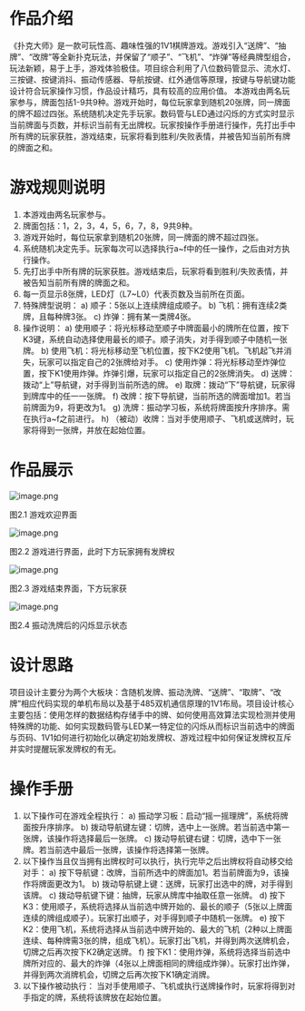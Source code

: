 # 作品介绍
《扑克大师》是一款可玩性高、趣味性强的1V1棋牌游戏。游戏引入“送牌”、“抽牌”、“改牌”等全新扑克玩法，并保留了“顺子”、“飞机”、“炸弹”等经典牌型组合，玩法新颖，易于上手，游戏体验极佳。项目综合利用了八位数码管显示、流水灯、三按键、按键消抖、振动传感器、导航按键、红外通信等原理，按键与导航键功能设计符合玩家操作习惯，作品设计精巧，具有较高的应用价值。
本游戏由两名玩家参与，牌面包括1-9共9种。游戏开始时，每位玩家拿到随机20张牌，同一牌面的牌不超过四张。系统随机决定先手玩家。数码管与LED通过闪烁的方式实时显示当前牌面与页数，并标识当前有无出牌权。玩家按操作手册进行操作，先打出手中所有牌的玩家获胜，游戏结束，玩家将看到胜利/失败表情，并被告知当前所有牌的牌面之和。

# 游戏规则说明

1. 本游戏由两名玩家参与。
1. 牌面包括：1，2，3，4，5，6，7，8，9共9种。
1. 游戏开始时，每位玩家拿到随机20张牌，同一牌面的牌不超过四张。
1. 系统随机决定先手。玩家每次可以选择执行a~f中的任一操作，之后由对方执行操作。
1. 先打出手中所有牌的玩家获胜。游戏结束后，玩家将看到胜利/失败表情，并被告知当前所有牌的牌面之和。
1. 每一页显示8张牌，LED灯（L7~L0）代表页数及当前所在页面。
1. 特殊牌型说明：
a)	顺子：5张以上连续牌组成顺子。
b)	飞机：拥有连续2类牌，且每种牌3张。
c)	炸弹：拥有某一类牌4张。
1. 操作说明：
a)	使用顺子：将光标移动至顺子中牌面最小的牌所在位置，按下K3键，系统自动选择使用最长的顺子。顺子消失，对手得到顺子中随机一张牌。
b)	使用飞机：将光标移动至飞机位置，按下K2使用飞机。飞机起飞并消失，玩家可以指定自己的2张牌给对手。
c)	使用炸弹：将光标移动至炸弹位置，按下K1使用炸弹。炸弹引爆，玩家可以指定自己的2张牌消失。
d)	送牌：拨动“上”导航键，对手得到当前所选的牌。
e)	取牌：拨动“下”导航键，玩家得到牌库中的任一一张牌。
f)	改牌：按下导航键，当前所选的牌面增加1。若当前牌面为9，将更改为1。
g)	洗牌：振动学习板，系统将牌面按升序排序。需在执行a~f之前进行。
h)	（被动）收牌：当对手使用顺子、飞机或送牌时，玩家将得到一张牌，并放在起始位置。



# 作品展示
![image.png](https://cdn.nlark.com/yuque/0/2022/png/2636934/1661432646291-21ec2502-2adc-47df-8af2-d85c34185f00.png#clientId=u3b889613-a486-4&crop=0&crop=0&crop=1&crop=1&from=paste&height=765&id=ueab5c08a&margin=%5Bobject%20Object%5D&name=image.png&originHeight=765&originWidth=529&originalType=binary&ratio=1&rotation=0&showTitle=false&size=855379&status=done&style=none&taskId=ue7ad0065-bc66-4a94-8cdf-44cb37b8464&title=&width=529)

图2.1 游戏欢迎界面

![image.png](https://cdn.nlark.com/yuque/0/2022/png/2636934/1661432659121-d6a68f2e-376c-48d6-bedc-eb3d34cc56f9.png#clientId=u3b889613-a486-4&crop=0&crop=0&crop=1&crop=1&from=paste&height=762&id=u9d3c4186&margin=%5Bobject%20Object%5D&name=image.png&originHeight=762&originWidth=551&originalType=binary&ratio=1&rotation=0&showTitle=false&size=847990&status=done&style=none&taskId=u350cfc65-dcd1-48b2-82a4-0a705711f0f&title=&width=551)

图2.2 游戏进行界面，此时下方玩家拥有发牌权

![image.png](https://cdn.nlark.com/yuque/0/2022/png/2636934/1661432669166-3871cda0-b0b6-413b-8dba-2feed0cf7118.png#clientId=u3b889613-a486-4&crop=0&crop=0&crop=1&crop=1&from=paste&height=722&id=u61f87fd2&margin=%5Bobject%20Object%5D&name=image.png&originHeight=722&originWidth=533&originalType=binary&ratio=1&rotation=0&showTitle=false&size=800168&status=done&style=none&taskId=u823d631a-bab4-437f-9897-e415b5edfd1&title=&width=533)

图2.3 游戏结束界面，下方玩家获

![image.png](https://cdn.nlark.com/yuque/0/2022/png/2636934/1661432682618-470dd498-d1db-4e3f-9a78-0e12849431bf.png#clientId=u3b889613-a486-4&crop=0&crop=0&crop=1&crop=1&from=paste&height=713&id=udde4cb7f&margin=%5Bobject%20Object%5D&name=image.png&originHeight=713&originWidth=502&originalType=binary&ratio=1&rotation=0&showTitle=false&size=692990&status=done&style=none&taskId=u74777e7f-0d81-477c-a84b-30304d678f5&title=&width=502)

图2.4 振动洗牌后的闪烁显示状态
# 设计思路
项目设计主要分为两个大板块：含随机发牌、振动洗牌、“送牌”、“取牌”、“改牌”相应代码实现的单机布局以及基于485双机通信原理的1V1布局。项目设计核心主要包括：使用怎样的数据结构存储手中的牌、如何使用高效算法实现检测并使用特殊牌的功能、如何实现数码管与LED某一特定位的闪烁从而标识当前选中的牌面与页码、1V1如何进行初始化以确定初始发牌权、游戏过程中如何保证发牌权互斥并实时提醒玩家发牌权的有无。
# 操作手册

1. 以下操作可在游戏全程执行：
a)	振动学习板：启动“摇一摇理牌”，系统将牌面按升序排序。
b)	拨动导航键左键：切牌，选中上一张牌。若当前选中第一张牌，该操作将选择最后一张牌。
c)	拨动导航键右键：切牌，选中下一张牌。若当前选中最后一张牌，该操作将选择第一张牌。
1. 以下操作当且仅当拥有出牌权时可以执行，执行完毕之后出牌权将自动移交给对手：
a)	按下导航键：改牌，当前所选中的牌面加1。若当前牌面为9，该操作将牌面更改为1。
b)	拨动导航键上键：送牌，玩家打出选中的牌，对手得到该牌。
c)	拨动导航键下键：抽牌，玩家从牌库中抽取任意一张牌。
d)	按下K3：使用顺子，系统将选择从当前选中牌开始的、最长的顺子（5张以上牌面连续的牌组成顺子）。玩家打出顺子，对手得到顺子中随机一张牌。
e)	按下K2：使用飞机，系统将选择从当前选中牌开始的、最大的飞机（2种以上牌面连续、每种牌需3张的牌，组成飞机）。玩家打出飞机，并得到两次送牌机会，切牌之后再次按下K2确定送牌。
f)	按下K1：使用炸弹，系统将选择当前选中牌所对应的、最大的炸弹（4张以上牌面相同的牌组成炸弹）。玩家打出炸弹，并得到两次消牌机会，切牌之后再次按下K1确定消牌。
1. 以下操作被动执行：
当对手使用顺子、飞机或执行送牌操作时，玩家将得到对手指定的牌，系统将该牌放在起始位置。
